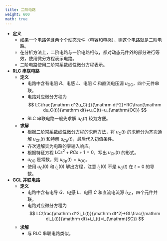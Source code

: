 ```yaml
---
title: 二阶电路
weight: 600
math: true
---
```


- **定义**
    - 如果一个电路包含两个个动态元件（电容和电感），则这个电路就是二阶电路。
    - 在分析方法上，二阶电路与一阶电路相似，都对动态元件外的部分进行等效，使用微分方程表示电路。
    - 二阶电路使用二阶常系数线性微分方程表示。
- **RLC 串联电路**
    - **定义**
        - 电路中含有电阻 $R$、电感 $L$、电阻 $C$ 和直流电压源 $u_{\mathrm{OC}}$，四个元件串联。
        - 电路对应微分方程为
          $$
          LC\frac{\mathrm d^2u_C(t)}{\mathrm dt^2}+RC\frac{\mathrm du_C(t)}{\mathrm dt}+u_C(t)=u_{\mathrm{OC}}
          $$
        - RLC 串联电路一般先求解 $u_C(t)$ 较为方便。
    - **求解**
        - 根据[二阶常系数线性微分方程](/docs/mathematics/calculus/linear-differential-equation#xp7c9l)的求解方法，将 $u_C(t)$ 的求解分为齐次通解 $u_{C\mathrm h}(t)$ 和特解 $u_{C\mathrm p}(t)$，最后代入初值条件。
        - 齐次通解实为电路的零输入响应。
        - 根据特征方程 $LCs^2+RCs+1=0$，写出 $u_{C\mathrm h}(t)$ 的形式。
        - $u_{\mathrm{OC}}$ 是常数，则 $u_{C\mathrm p}(t)=u_{\mathrm{OC}}$。
        - 使用 $u_C(0)$ 和 $i_L(0)$ 解出方程，注意 $i_L(0)$ 不是 $u_C(t)$ 在 $t=0$ 的导数。
- **GCL 并联电路**
    - **定义**
        - 电路中含有电导 $G$、电感 $L$、电阻 $C$ 和直流电流源 $i_{\mathrm{SC}}$，四个元件并联。
        - 电路对应微分方程为
          $$
          LC\frac{\mathrm d^2i_L(t)}{\mathrm dt^2}+GL\frac{\mathrm di_L(t)}{\mathrm dt}+i_L(t)=i_{\mathrm{SC}}
          $$
    - **求解**
        - 与 RLC 串联电路类似。
